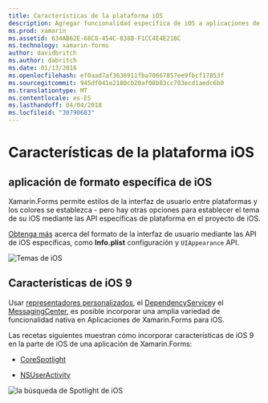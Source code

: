 ```yaml
---
title: Características de la plataforma iOS
description: Agregar funcionalidad específica de iOS a aplicaciones de Xamarin.Forms
ms.prod: xamarin
ms.assetid: 634AB62E-68C8-454C-838B-F1CC4E4E21BC
ms.technology: xamarin-forms
author: davidbritch
ms.author: dabritch
ms.date: 01/13/2016
ms.openlocfilehash: ef0aad7af3636911fba70667857ee9fbcf17853f
ms.sourcegitcommit: 945df041e2180cb20af08b83cc703ecd1aedc6b0
ms.translationtype: MT
ms.contentlocale: es-ES
ms.lasthandoff: 04/04/2018
ms.locfileid: "30790683"
---
```

# <a name="ios-platform-features"></a>Características de la plataforma iOS

## <a name="ios-specific-formatting"></a>aplicación de formato específica de iOS

Xamarin.Forms permite estilos de la interfaz de usuario entre plataformas y los colores se establezca - pero hay otras opciones para establecer el tema de su iOS mediante las API específicas de plataforma en el proyecto de iOS.

[Obtenga más](theme.md) acerca del formato de la interfaz de usuario mediante las API de iOS específicas, como **Info.plist** configuración y `UIAppearance` API.

![](images/status-white-sml.png "Temas de iOS")

## <a name="ios-9-features"></a>Características de iOS 9

Usar [representadores personalizados](~/xamarin-forms/app-fundamentals/custom-renderer/index.md), el [DependencyService](~/xamarin-forms/app-fundamentals/dependency-service/index.md)y el [MessagingCenter](~/xamarin-forms/app-fundamentals/messaging-center.md), es posible incorporar una amplia variedad de funcionalidad nativa en Aplicaciones de Xamarin.Forms para iOS.

Las recetas siguientes muestran cómo incorporar características de iOS 9 en la parte de iOS de una aplicación de Xamarin.Forms:

* [CoreSpotlight](https://developer.xamarin.com/recipes/cross-platform/xamarin-forms/ios/core-spotlight-search/)

* [NSUserActivity](https://developer.xamarin.com/recipes/cross-platform/xamarin-forms/ios/nsuseractivity-search/)

![](images/corespotlight.png "la búsqueda de Spotlight de iOS")

